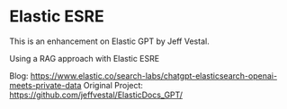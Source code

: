 # Elastic ESRE

This is an enhancement on Elastic GPT by Jeff Vestal.

Using a RAG approach with Elastic ESRE

Blog: https://www.elastic.co/search-labs/chatgpt-elasticsearch-openai-meets-private-data
Original Project: https://github.com/jeffvestal/ElasticDocs_GPT/

